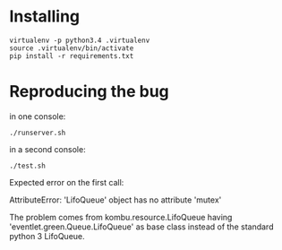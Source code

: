 # Installing

```
virtualenv -p python3.4 .virtualenv
source .virtualenv/bin/activate
pip install -r requirements.txt
```

# Reproducing the bug

in one console:

```
./runserver.sh
```

in a second console:

```
./test.sh
```

Expected error on the first call:

AttributeError: 'LifoQueue' object has no attribute 'mutex'

The problem comes from kombu.resource.LifoQueue having 
'eventlet.green.Queue.LifoQueue' as base class instead of the standard python 3
LifoQueue.
